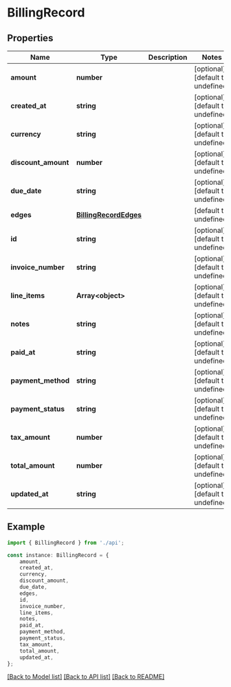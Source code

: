 # BillingRecord


## Properties

Name | Type | Description | Notes
------------ | ------------- | ------------- | -------------
**amount** | **number** |  | [optional] [default to undefined]
**created_at** | **string** |  | [optional] [default to undefined]
**currency** | **string** |  | [optional] [default to undefined]
**discount_amount** | **number** |  | [optional] [default to undefined]
**due_date** | **string** |  | [optional] [default to undefined]
**edges** | [**BillingRecordEdges**](BillingRecordEdges.md) |  | [default to undefined]
**id** | **string** |  | [optional] [default to undefined]
**invoice_number** | **string** |  | [optional] [default to undefined]
**line_items** | **Array&lt;object&gt;** |  | [optional] [default to undefined]
**notes** | **string** |  | [optional] [default to undefined]
**paid_at** | **string** |  | [optional] [default to undefined]
**payment_method** | **string** |  | [optional] [default to undefined]
**payment_status** | **string** |  | [optional] [default to undefined]
**tax_amount** | **number** |  | [optional] [default to undefined]
**total_amount** | **number** |  | [optional] [default to undefined]
**updated_at** | **string** |  | [optional] [default to undefined]

## Example

```typescript
import { BillingRecord } from './api';

const instance: BillingRecord = {
    amount,
    created_at,
    currency,
    discount_amount,
    due_date,
    edges,
    id,
    invoice_number,
    line_items,
    notes,
    paid_at,
    payment_method,
    payment_status,
    tax_amount,
    total_amount,
    updated_at,
};
```

[[Back to Model list]](../README.md#documentation-for-models) [[Back to API list]](../README.md#documentation-for-api-endpoints) [[Back to README]](../README.md)
